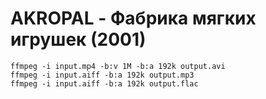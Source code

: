 # AKROPAL - Фабрика мягких игрушек (2001)

```cookie
ffmpeg -i input.mp4 -b:v 1M -b:a 192k output.avi
ffmpeg -i input.aiff -b:a 192k output.mp3
ffmpeg -i input.aiff -b:a 192k output.flac
```

